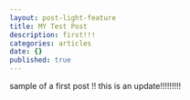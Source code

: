 ```yaml
---
layout: post-light-feature
title: MY Test Post
description: first!!!
categories: articles
date: {}
published: true
---
```

sample of a first post !!
this is an update!!!!!!!!!
